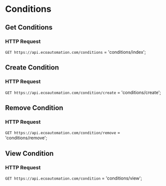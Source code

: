 # Conditions
## Get Conditions
### HTTP Request

`GET https://api.ecoautomation.com/conditions`
= 'conditions/index';

## Create Condition
### HTTP Request

`GET https://api.ecoautomation.com/condition/create`
= 'conditions/create';

## Remove Condition
### HTTP Request

`GET https://api.ecoautomation.com/condition/remove`
= 'conditions/remove';

## View Condition
### HTTP Request

`GET https://api.ecoautomation.com/condition`
= 'conditions/view';



